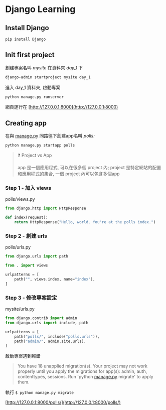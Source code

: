 # Django Learning

## Install Django

``` bash
pip install Django
```

## Init first project

創建專案名叫 *mysite* 在資料夾 *day_1* 下

```bash
django-admin startproject mysite day_1
```

進入 day_1 資料夾, 啟動專案

```bash
python manage.py runserver
```

網頁運行在 [http://127.0.0.1:8000](http://127.0.0.1:8000)

## Creating app

在與 [manage.py](http://manage.py) 同路徑下創建app名叫 *polls:*

```bash
python manage.py startapp polls
```

> ❓ Project vs App
>
>app 是一個應用程式, 可以在很多個 project 內; project 是特定網站的配置和應用程式的集合, 一個 project 內可以包含多個app

### Step 1 -  加入 views

polls/views.py

```python
from django.http import HttpResponse

def index(request):
    return HttpResponse("Hello, world. You're at the polls index.")
```

### Step 2 - 創建 urls

polls/urls.py

```python
from django.urls import path

from . import views

urlpatterns = [
    path("", views.index, name="index"),
]
```

### Step 3 - 修改專案設定

mysite/urls.py

```python
from django.contrib import admin
from django.urls import include, path

urlpatterns = [
    path("polls/", include("polls.urls")),
    path("admin/", admin.site.urls),
]
```

啟動專案遇到報錯

> You have 18 unapplied migration(s). Your project may not work properly until you apply the migrations for app(s): admin, auth, contenttypes, sessions.
Run 'python [manage.py](http://manage.py/) migrate' to apply them.
>

執行 `$ python manage.py migrate`  

[http://127.0.0.1:8000/polls/](http://127.0.0.1:8000/polls/)
